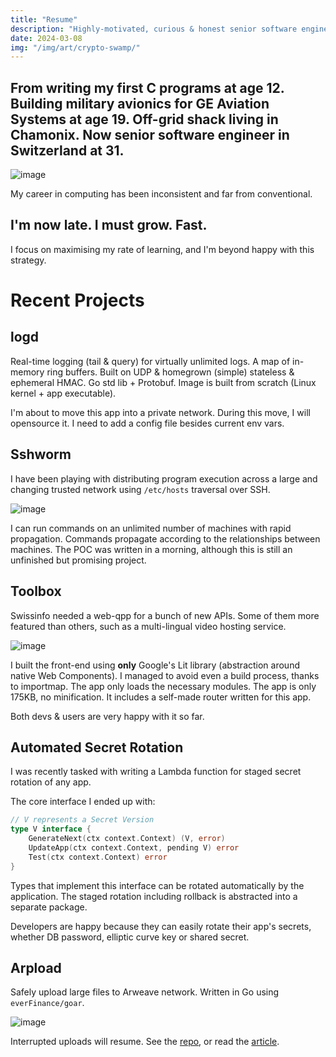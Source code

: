 ```yaml
---
title: "Resume"
description: "Highly-motivated, curious & honest senior software engineer."
date: 2024-03-08
img: "/img/art/crypto-swamp/"
---
```

## From writing my first C programs at age 12. Building military avionics for GE Aviation Systems at age 19. Off-grid shack living in Chamonix. Now senior software engineer in Switzerland at 31.

![image](/img/self/madeira/nuns/2400.avif)

My career in computing has been inconsistent and far from conventional.

## I'm now late. I must grow. Fast.
I focus on maximising my rate of learning, and I'm beyond happy with this strategy.

# Recent Projects
## logd
Real-time logging (tail & query) for virtually unlimited logs. A map of in-memory ring buffers. Built on UDP & homegrown (simple) stateless & ephemeral HMAC. Go std lib + Protobuf. Image is built from scratch (Linux kernel + app executable).

I'm about to move this app into a private network. During this move, I will opensource it. I need to add a config file besides current env vars.

## Sshworm
I have been playing with distributing program execution across a large and changing trusted network using `/etc/hosts` traversal over SSH.

![image](/img/cs/sshworm/2400.avif)

I can run commands on an unlimited number of machines with rapid propagation. Commands propagate according to the relationships between machines. The POC was written in a morning, although this is still an unfinished but promising project.

## Toolbox
Swissinfo needed a web-qpp for a bunch of new APIs. Some of them more featured than others, such as a multi-lingual video hosting service.

![image](/img/cs/toolbox/status/2400.avif)

I built the front-end using **only** Google's Lit library (abstraction around native Web Components). I managed to avoid even a build process, thanks to importmap. The app only loads the necessary modules. The app is only 175KB, no minification. It includes a self-made router written for this app.

Both devs & users are very happy with it so far.

## Automated Secret Rotation
I was recently tasked with writing a Lambda function for staged secret rotation of any app.

The core interface I ended up with:
```go
// V represents a Secret Version
type V interface {
	GenerateNext(ctx context.Context) (V, error)
	UpdateApp(ctx context.Context, pending V) error
	Test(ctx context.Context) error
}
```

Types that implement this interface can be rotated automatically by the application. The staged rotation including rollback is abstracted into a separate package.

Developers are happy because they can easily rotate their app's secrets, whether DB password, elliptic curve key or shared secret.

## Arpload
Safely upload large files to Arweave network. Written in Go using `everFinance/goar`.

![image](/img/cs/arpload/1/2400.avif)

Interrupted uploads will resume. See the [repo](https://github.com/intob/arpload), or read the [article](/cs/arpload).
